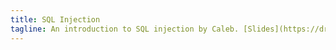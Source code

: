 ```yaml
---
title: SQL Injection
tagline: An introduction to SQL injection by Caleb. [Slides](https://drive.google.com/file/d/0B0y5wz99sziEZnNQemFNZFQ3VHM/view?usp=sharing)
---
```

